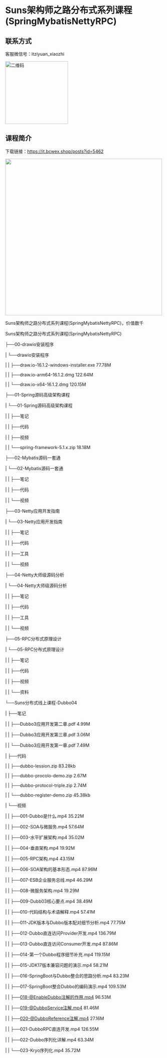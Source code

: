 # Suns架构师之路分布式系列课程(SpringMybatisNettyRPC)

## 联系方式

客服微信号：itziyuan_xiaozhi

<img src="https://ziyuanyun.oss-cn-guangzhou.aliyuncs.com/common/20240614073449/666b82192834a.jpg" width="200" height="200" alt="二维码">

## 课程简介

下载链接：https://it.bcwex.shop/posts?id=5462

<img src="https://ziyuanyun.oss-cn-guangzhou.aliyuncs.com/yun/20241201162242/674c1cd2cbc9a.jpg" width="500" alt="">

  Suns架构师之路分布式系列课程(SpringMybatisNettyRPC)，价值数千

 Suns架构师之路分布式系列课程(SpringMybatisNettyRPC)



 ├──00-drawio安装程序

 | └──drawio安装程序

 | | ├──draw.io-16.1.2-windows-installer.exe 77.78M

 | | ├──draw.io-arm64-16.1.2.dmg 122.64M

 | | └──draw.io-x64-16.1.2.dmg 120.15M

 ├──01-Spring源码高级架构课程

 | └──01-Spring源码高级架构课程

 | | ├──笔记

 | | ├──代码

 | | ├──视频

 | | └──spring-framework-5.1.x.zip 18.18M

 ├──02-Mybatis源码一套通

 | └──02-Mybatis源码一套通

 | | ├──笔记

 | | ├──代码

 | | └──视频

 ├──03-Netty应用开发指南

 | └──03-Netty应用开发指南

 | | ├──笔记

 | | ├──代码

 | | ├──工具

 | | └──视频

 ├──04-Netty大师级源码分析

 | └──04-Netty大师级源码分析

 | | ├──笔记

 | | ├──代码

 | | ├──工具

 | | └──视频

 ├──05-RPC分布式原理设计

 | └──05-RPC分布式原理设计

 | | ├──笔记

 | | ├──代码

 | | ├──视频

 | | └──资料

 └──Suns分布式线上课程-Dubbo04

 | ├──笔记

 | | ├──Dubbo3应用开发第二章.pdf 4.99M

 | | ├──Dubbo3应用开发第三章.pdf 3.06M

 | | └──Dubbo3应用开发第一章.pdf 7.49M

 | ├──代码

 | | ├──dubbo-lession.zip 83.28kb

 | | ├──dubbo-procolo-demo.zip 2.67M

 | | ├──dubbo-protocol-triple.zip 2.74M

 | | └──dubbo-register-demo.zip 45.38kb

 | └──视频

 | | ├──001-Dubbo是什么.mp4 35.22M

 | | ├──002-SOA与微服务.mp4 57.64M

 | | ├──003-水平扩展架构.mp4 35.02M

 | | ├──004-垂直架构.mp4 19.92M

 | | ├──005-RPC架构.mp4 43.15M

 | | ├──006-SOA架构的基本形态.mp4 87.96M

 | | ├──007-ESB企业服务总线.mp4 46.29M

 | | ├──008-微服务架构.mp4 19.29M

 | | ├──009-Dubb03核心要点.mp4 38.49M

 | | ├──010-代码结构与术语解释.mp4 57.41M

 | | ├──011-JDK版本与Dubbo版本配对细节分析.mp4 77.75M

 | | ├──012-Dubbo直连访问Provider开发.mp4 136.79M

 | | ├──013-Dubbo直连访问Consumer开发.mp4 87.86M

 | | ├──014-第一个Dubbo程序细节补充.mp4 119.15M

 | | ├──015-JDK17版本兼容问题的演示.mp4 58.21M

 | | ├──016-SpringBoot与Dubbo整合的思路分析.mp4 83.23M

 | | ├──017-SpringBoot整合Dubbo的编码演示.mp4 109.53M

 | | ├──018-@EnableDubbo注解的作用.mp4 96.53M

 | | ├──019-@DubboService注解.mp4 81.46M

 | | ├──020-@DubboReference注解.mp4 27.16M

 | | ├──021-DubboRPC直连开发.mp4 126.55M

 | | ├──022-Dubbo序列化详解.mp4 63.34M

 | | └──023-Kryo序列化.mp4 35.72M

  